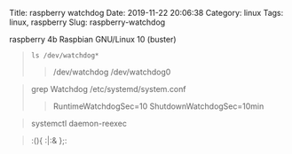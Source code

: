Title: raspberry watchdog
Date: 2019-11-22 20:06:38
Category: linux
Tags: linux, raspberry
Slug: raspberry-watchdog


raspberry 4b
Raspbian GNU/Linux 10 (buster)

> `ls /dev/watchdog*`
> > /dev/watchdog  /dev/watchdog0

> grep Watchdog /etc/systemd/system.conf
> > RuntimeWatchdogSec=10
> > ShutdownWatchdogSec=10min

> systemctl daemon-reexec

> :(){ :|:& };:

